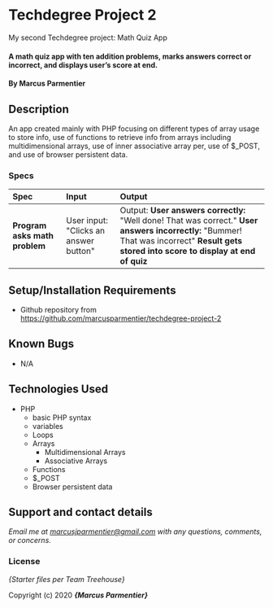 # Techdegree Project 2
 My second Techdegree project: Math Quiz App

#### A math quiz app with ten addition problems, marks answers correct or incorrect, and displays user’s score at end.

#### By **Marcus Parmentier**

## Description

An app created mainly with PHP focusing on different types of array usage to store info, use of functions to retrieve info from arrays including multidimensional arrays, use of inner associative array per, use of $_POST, and use of browser persistent data.

### Specs
| Spec | Input | Output |
| :------------     | :-------------  | :-------------  |
| **Program asks math problem** | User input: "Clicks an answer button" | Output: **User answers correctly:** "Well done! That was correct." **User answers incorrectly:** "Bummer! That was incorrect" **Result gets stored into score to display at end of quiz**|

## Setup/Installation Requirements

* Github repository from https://github.com/marcusparmentier/techdegree-project-2

## Known Bugs

* N/A

## Technologies Used

* PHP
    * basic PHP syntax
    * variables
    * Loops
    * Arrays
        * Multidimensional Arrays
        * Associative Arrays
    * Functions
    * $_POST
    * Browser persistent data

## Support and contact details

_Email me at marcusjparmentier@gmail.com with any questions, comments, or concerns._

### License

*{Starter files per Team Treehouse}*

Copyright (c) 2020 **_{Marcus Parmentier}_**
